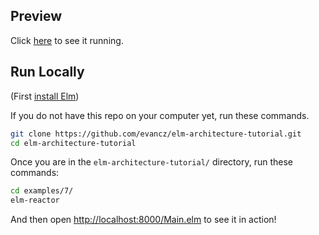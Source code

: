 ## Preview

Click [here](https://evancz.github.io/elm-architecture-tutorial/examples/7) to see it running.


## Run Locally

(First [install Elm](http://elm-lang.org/install))

If you do not have this repo on your computer yet, run these commands.

```bash
git clone https://github.com/evancz/elm-architecture-tutorial.git
cd elm-architecture-tutorial
```

Once you are in the `elm-architecture-tutorial/` directory, run these commands:

```bash
cd examples/7/
elm-reactor
```

And then open [http://localhost:8000/Main.elm](http://localhost:8000/Main.elm) to see it in action!